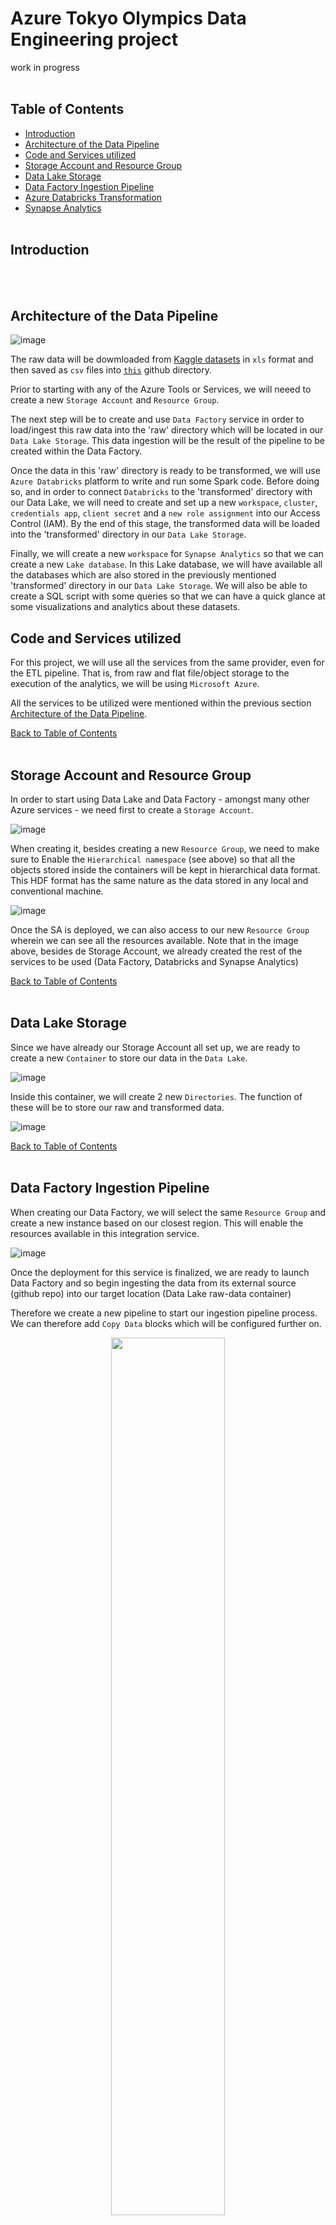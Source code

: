 # Azure Tokyo Olympics Data Engineering project

work in progress
&nbsp;    
&nbsp;    

## Table of Contents

- [Introduction](#introduction)
- [Architecture of the Data Pipeline](#architecture-of-the-data-pipeline)
- [Code and Services utilized](#code-and-services-utilized)
- [Storage Account and Resource Group](#storage-account-and-resource-group)
- [Data Lake Storage](#data-lake-storage)
- [Data Factory Ingestion Pipeline](#data-factory-ingestion-pipeline)
- [Azure Databricks Transformation](#azure-databricks-transformation)
- [Synapse Analytics](#synapse-analytics)
&nbsp;    
&nbsp;

## Introduction

&nbsp;    
&nbsp;    
## Architecture of the Data Pipeline


![image](https://github.com/GBlanch/Azure-Tokyo-Olympics-Data-Engineering-project/assets/136500426/6da6ca7c-1650-4371-8118-576bbb9f2fee)


The raw data will be dowmloaded from [Kaggle datasets](https://www.kaggle.com/datasets/arjunprasadsarkhel/2021-olympics-in-tokyo/data) in `xls` format and then saved as `csv` files into [`this`](https://github.com/GBlanch/Azure-Tokyo-Olympics-Data-Engineering-project/tree/main/data/raw) github directory. 

Prior to starting with any of the Azure Tools or Services, we will neeed to create a new `Storage Account` and `Resource Group`.

The next step will be to create and use `Data Factory` service in order to load/ingest this raw data into the 'raw' directory which will be located in our `Data Lake Storage`. This data ingestion will be the result of the pipeline to be created within the Data Factory.

Once the data in this 'raw' directory is ready to be transformed, we will use `Azure Databricks` platform to write and run some Spark code. 
Before doing so, and in order to connect `Databricks` to the 'transformed' directory with our Data Lake, we will need to create and set up a new `workspace`, `cluster`, `credentials app`, `client secret` and a `new role assignment` into our Access Control (IAM). 
By the end of this stage, the transformed data will be loaded into the 'transformed' directory in our `Data Lake Storage`.

Finally, we will create a new `workspace` for `Synapse Analytics` so that we can create a new `Lake database`. In this Lake database, we will have available all the databases which are also stored in the previously mentioned 'transformed' directory in our `Data Lake Storage`. We will also be able to create a SQL script with some queries so that we can have a quick glance at some visualizations and analytics about these datasets.


## Code and Services utilized

For this project, we will use all the services from the same provider, even for the ETL pipeline. That is, from raw and flat file/object storage to the execution of the analytics, we will be using `Microsoft Azure`. 

All the services to be utilized were mentioned within the previous section [Architecture of the Data Pipeline](#architecture-of-the-data-pipeline).

[Back to Table of Contents](#table-of-contents)
&nbsp;    
&nbsp;    


## Storage Account and Resource Group

In order to start using Data Lake and Data Factory - amongst many other Azure services - we need first to create a `Storage Account`.


![image](https://github.com/GBlanch/Azure-Tokyo-Olympics-Data-Engineering-project/assets/136500426/447aca01-32c9-4a7e-b5a6-572ce946338a)


When creating it, besides creating a new `Resource Group`, we need to make sure to Enable the `Hierarchical namespace` (see above) so that all the objects stored inside the containers will be kept in hierarchical data format. This HDF format has the same nature as the data stored in any local and conventional machine.


![image](https://github.com/GBlanch/Azure-Tokyo-Olympics-Data-Engineering-project/assets/136500426/35ebb05d-34b8-4143-a269-caac1aa6e66b)


Once the SA is deployed, we can also access to our new `Resource Group` wherein we can see all the resources available. Note that in the image above, besides de Storage Account, we already created the rest of the services to be used (Data Factory, Databricks and Synapse Analytics)

[Back to Table of Contents](#table-of-contents)
&nbsp;    
&nbsp;    

## Data Lake Storage 

Since we have already our Storage Account all set up, we are ready to create a new `Container` to store our data in the `Data Lake`. 


![image](https://github.com/GBlanch/Azure-Tokyo-Olympics-Data-Engineering-project/assets/136500426/dcef6881-ee50-4f7b-a0b9-a4e040dbb1fc)


Inside this container, we will create 2 new `Directories`. The function of these will be to store our raw and transformed data.


![image](https://github.com/GBlanch/Azure-Tokyo-Olympics-Data-Engineering-project/assets/136500426/725e8723-3192-4f0e-82bc-6a6ecd85b375)


[Back to Table of Contents](#table-of-contents)
&nbsp;    
&nbsp;    


## Data Factory Ingestion Pipeline

When creating our Data Factory, we will select the same `Resource Group` and create a new instance based on our closest region. This will enable the resources available in this integration service.

![image](https://github.com/GBlanch/Azure-Tokyo-Olympics-Data-Engineering-project/assets/136500426/f600c2ea-aba3-4be5-85ea-d612a634c1b2)

Once the deployment for this service is finalized, we are ready to launch Data Factory and so begin ingesting the data from its external source (github repo) into our target location (Data Lake raw-data container)

Therefore we create a new pipeline to start our ingestion pipeline process. We can therefore add `Copy Data` blocks which will be configured further on.

<p align="center">
<img src="https://github.com/GBlanch/Azure-Tokyo-Olympics-Data-Engineering-project/assets/136500426/c6d4c159-1bd2-41a5-b81a-4e405bb45638"  width="60%" height="60%">

Inside these blocks/instances, we mainly want to configure the tabs `Source` and `Sink`.

For the `Source` tab, we first create a new `Source Dataset`. 

Since our raw data is access through our HTTP server and it's stored in csv file format, we will select the HTTP and csv file formats when being asked by location, structure and data type in this step. Next, we need to create a `Linked service` within this new Dataset. Here is where we will pass the [`raw URL`](https://raw.githubusercontent.com/GBlanch/Azure-Tokyo-Olympics-Data-Engineering-project/main/data/raw/Coaches.csv) from our git repository.

<p align="center">
<img src="https://github.com/GBlanch/Azure-Tokyo-Olympics-Data-Engineering-project/assets/136500426/a56e247c-80f3-4d45-8801-6a71d3ce8638"  width="60%" height="60%">

When the `Linked service` is already created we make sure the `Frist row as header` option is checked to avoid future data cleaning/transformation, as shown below:


<p align="center">
<img src="https://github.com/GBlanch/Azure-Tokyo-Olympics-Data-Engineering-project/assets/136500426/4ff5b4f6-da7e-4583-b51c-39596f620ff3"  width="60%" height="60%">

Next, we will set up our `Sink`. This step will call for creating a new `Sink dataset` so that we can connect to Azure Data Lake Storage. We are using the same `Storage account` we created before.


<p align="center">
<img src="https://github.com/GBlanch/Azure-Tokyo-Olympics-Data-Engineering-project/assets/136500426/584a7ca8-77ed-4435-8a5c-a5f39f51d56a"  width="60%" height="60%">


Once the `Linked Services` from our Data Factory to our Data Lake Storage is created, we will define the destination file path. We can browse to navigate into our raw-data directory we created before inside our Container. We finally create a name for the csv file to be stored and select `None` for the `Import schema` option.

<p align="center">
<img src="https://github.com/GBlanch/Azure-Tokyo-Olympics-Data-Engineering-project/assets/136500426/8b16915a-8d19-4ec8-902a-44b4edbb4da1"  width="60%" height="60%">


We will repeat the same process for the other 4 csv flat files. Once they're all set, we are ready to validated and debug.

Then the ingestion pipeline results as follows:


<p align="center">
<img src="https://github.com/GBlanch/Azure-Tokyo-Olympics-Data-Engineering-project/assets/136500426/c56bda83-1c9f-4513-bbc4-f0550d5767e3"  width="100%" height="100%">


And so we can find all these datasets inside our raw-data directory we created before in our Container.

<p align="center">
<img src="https://github.com/GBlanch/Azure-Tokyo-Olympics-Data-Engineering-project/assets/136500426/f4dfc6e3-ccdb-460a-a8ca-782365a1e476)"  width="80%" height="80%">

Therefore, after finalizing the ingestion and storage of the data, we can move onto the Transformation stage with Azure Databricks service

[Back to Table of Contents](#table-of-contents)
&nbsp;    
&nbsp;    

## Azure Databricks Transformation

Likewise when we set up our Data Factory service, we will use the same `Resource Group` that we created when setting up our `Storage Account` at the beginning of this project:

![image](https://github.com/GBlanch/Azure-Tokyo-Olympics-Data-Engineering-project/assets/136500426/df4b6961-c4cc-412f-adb4-25a694066210)

Once we launch the workspace, we create a `Compute` so that we can run our Spark code.

![image](https://github.com/GBlanch/Azure-Tokyo-Olympics-Data-Engineering-project/assets/136500426/9a7b185e-b138-477b-b253-e6400c872027)

When cresting our `Cluster`, we will select `Single Node` as we won't be needing to use multiple machines or much resources to run our Transformation code.

Before writing any Spark code, we need to register an app in order to get some credentials. This step will allow us to go through the authentication process in order to mount the Data Lake storage to the Data Factory.


![image](https://github.com/GBlanch/Azure-Tokyo-Olympics-Data-Engineering-project/assets/136500426/3da3891a-29b1-4b1c-aad1-28fe70fe068c)


Once our app is created and we have its `Application (client) ID` and `Directory (tenant) ID`, we next create a `Secret ID` and its `Secret Key` by creating a new `Client Secret`.

![image](https://github.com/GBlanch/Azure-Tokyo-Olympics-Data-Engineering-project/assets/136500426/a3dbd61e-ca50-4fc7-a681-c36be19ffc72)

Once we have these 3 credentials, it is highly recommended to store them into a Key Vault. This would minimize the chances for our credentials to be exposed/leaked through our code.

The last step to configure prior to start our Spark code, is to explicitly give access to the app to handle - or even read -any kind of object from the selected container. We will do this through the IAM framework within the container we created before. We will select `Storage Blob Data Contributor` in the section `Add role assignment`

![image](https://github.com/GBlanch/Azure-Tokyo-Olympics-Data-Engineering-project/assets/136500426/45e8391f-0ebe-4a01-9622-53cf683359dd)

Once we have done all this, we will be able to mount the data lake shown below into this new location/mounting point `/mnt/tokyoolympic`, this is to say:

![image](https://github.com/GBlanch/Azure-Tokyo-Olympics-Data-Engineering-project/assets/136500426/661f893f-d849-46da-83fc-d3a408e0031e)

Then it's all set to start writting the `transformation Spark code` which can be found [`here`]().


[Back to Table of Contents](#table-of-contents)
&nbsp;    
&nbsp;    

## Synapse Analytics

We start creating its workspace the same way as we did with `Azure Databricks`. We select the same `Resource Group` and `Strage Location` or `Primart ADLS` as shown below:

![image](https://github.com/GBlanch/Azure-Tokyo-Olympics-Data-Engineering-project/assets/136500426/a90bd0cd-c0be-403c-ade0-c63792a87830)

Once the deployment is completed we can open `Synapse Studio` ans start creating a `Data Lake` in which we will create a new database. In this new database we will create a new table and this will be linked with the same `Linked Services` we created when setting up our `Data Lake Storage` . This results as follows:



<p align="center">
<img src="https://github.com/GBlanch/Azure-Tokyo-Olympics-Data-Engineering-project/assets/136500426/e99d05bb-4620-400b-96a3-bc7cd41ac6f9"  width="80%" height="80%">


<p align="center">
<img src="https://github.com/GBlanch/Azure-Tokyo-Olympics-Data-Engineering-project/assets/136500426/ebc63d25-1674-4bd0-ba76-596a9da0f85b"  width="50%" height="50%">

When being asked for the input file or directory, we will browse to the location in which we stored the partition files we generated at the end of the [`transformation Spark code`]() in `Azure Databricks`. These being:


<p align="center">
<img src="https://github.com/GBlanch/Azure-Tokyo-Olympics-Data-Engineering-project/assets/136500426/468df478-1b04-474c-b786-d9691b480f57"  width="100%" height="100%">

Once all the tables are created and validated, we can publish them into our database:

<p align="center">
<img src="https://github.com/GBlanch/Azure-Tokyo-Olympics-Data-Engineering-project/assets/136500426/d91740bf-ef1c-4208-9586-f8e15d5b82f6"  width="100%" height="100%">

We can create a new SQL script in which we can define the queries we want to visualize through the `Results` tab in form of `Tables` and `Charts`.
